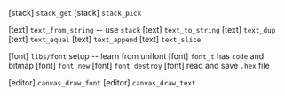 [stack] `stack_get`
[stack] `stack_pick`

[text] `text_from_string` -- use `stack`
[text] `text_to_string`
[text] `text_dup`
[text] `text_equal`
[text] `text_append`
[text] `text_slice`

[font] `libs/font` setup -- learn from unifont
[font] `font_t` has `code` and bitmap
[font] `font_new`
[font] `font_destroy`
[font] read and save `.hex` file

[editor] `canvas_draw_font`
[editor] `canvas_draw_text`
